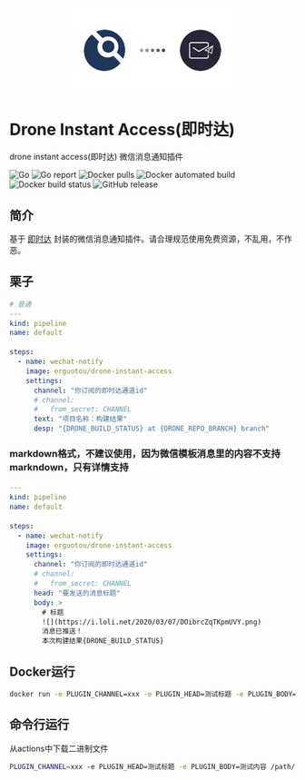 <div align="center"><img width="60%" src="./logo.png" /></div>

# Drone Instant Access(即时达)

drone instant access(即时达) 微信消息通知插件

![Go](https://github.com/erguotou520/drone-instant-access/workflows/Go/badge.svg)
![Go report](https://goreportcard.com/badge/github.com/erguotou520/drone-instant-access)
![Docker pulls](https://img.shields.io/docker/pulls/erguotou/drone-instant-access.svg)
![Docker automated build](https://img.shields.io/docker/cloud/automated/erguotou/drone-instant-access.svg)
![Docker build status](https://img.shields.io/docker/cloud/build/erguotou/drone-instant-access.svg)
![GitHub release](https://img.shields.io/github/release/erguotou520/drone-instant-access.svg)

## 简介

基于 [即时达](http://push.ijingniu.cn/) 封装的微信消息通知插件。请合理规范使用免费资源，不乱用，不作恶。

## 栗子
```yml
# 普通
---
kind: pipeline
name: default

steps:
  - name: wechat-notify
    image: erguotou/drone-instant-access
    settings:
      channel: "你订阅的即时达通道id"
      # channel:
      #   from_secret: CHANNEL
      text: "项目名称：构建结果"
      desp: "{DRONE_BUILD_STATUS} at {DRONE_REPO_BRANCH} branch"
```

### markdown格式，不建议使用，因为微信模板消息里的内容不支持markndown，只有详情支持
```yaml
---
kind: pipeline
name: default

steps:
  - name: wechat-notify
    image: erguotou/drone-instant-access
    settings:
      channel: "你订阅的即时达通道id"
      # channel:
      #   from_secret: CHANNEL
      head: "要发送的消息标题"
      body: >
        # 标题
        ![](https://i.loli.net/2020/03/07/DOibrcZqTKpmUVY.png)
        消息已推送！  
        本次构建结果{DRONE_BUILD_STATUS}
```

## Docker运行

```bash
docker run -e PLUGIN_CHANNEL=xxx -e PLUGIN_HEAD=测试标题 -e PLUGIN_BODY=测试内容 erguotou/drone-instant-access
```

## 命令行运行

从actions中下载二进制文件
```bash
PLUGIN_CHANNEL=xxx -e PLUGIN_HEAD=测试标题 -e PLUGIN_BODY=测试内容 /path/to/instant-access
```